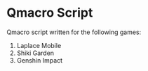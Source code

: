 # Qmacro Script

Qmacro script written for the following games:

1. Laplace Mobile
2. Shiki Garden
3. Genshin Impact
